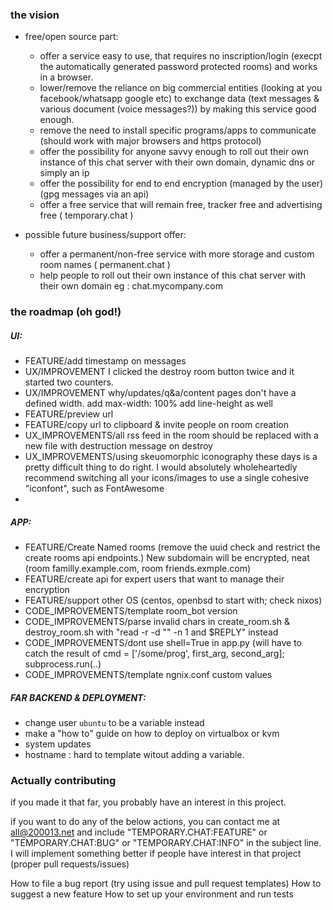 ### the vision

- free/open source part:
  - offer a service easy to use, that requires no inscription/login (execpt the automatically generated password protected rooms) and works in a browser.
  - lower/remove the reliance on  big commercial entities (looking at you facebook/whatsapp google etc) to exchange data (text messages & various document (voice messages?)) by making this service good enough.
  - remove the need to install specific programs/apps to communicate (should work with major browsers and https protocol) 
  - offer the possibility for anyone savvy enough to roll out their own instance of this chat server with their own domain, dynamic dns or simply an ip
  - offer the possibility for end to end encryption (managed by the user) (gpg messages via an api)
  - offer a free service that will remain free, tracker free and advertising free ( temporary.chat )

- possible future business/support offer:
  - offer a permanent/non-free service with more storage and custom room names ( permanent.chat )
  - help people to roll out their own instance of this chat server with their own domain eg : chat.mycompany.com

### the roadmap (oh god!)

##### UI:
- FEATURE/add timestamp on messages
- UX/IMPROVEMENT I clicked the destroy room button twice and it started two counters.
- UX/IMPROVEMENT why/updates/q&a/content pages don't have a defined width. add  max-width: 100% add line-height as well
- FEATURE/preview url
- FEATURE/copy url to clipboard & invite people on room creation
- UX_IMPROVEMENTS/all rss feed in the room should be replaced with a new file with destruction message on destroy
- UX_IMPROVEMENTS/using skeuomorphic iconography these days is a pretty difficult thing to do right. I would absolutely wholeheartedly recommend switching all your icons/images to use a single cohesive "iconfont", such as FontAwesome
- 
##### APP:
- FEATURE/Create Named rooms (remove the uuid check and restrict the create rooms api endpoints.) New subdomain will be encrypted, neat (room familly.example.com, room friends.exmple.com)
- FEATURE/create api for expert users that want to manage their encryption
- FEATURE/support other OS (centos, openbsd to start with; check nixos)
- CODE_IMPROVEMENTS/template room_bot version
- CODE_IMPROVEMENTS/parse invalid chars in create_room.sh & destroy_room.sh with "read -r -d "" -n 1 and $REPLY" instead
- CODE_IMPROVEMENTS/dont use shell=True in app.py (will have to catch the result of cmd = ['/some/prog', first_arg, second_arg]; subprocess.run(..)
- CODE_IMPROVEMENTS/template ngnix.conf custom values
##### FAR BACKEND & DEPLOYMENT:
- change user `ubuntu` to be a variable instead
- make a "how to" guide on how to deploy on virtualbox or kvm
- system updates
- hostname : hard to template witout adding a variable.


### Actually contributing

if you made it that far, you probably have an interest in this project.

if you want to do any of the below actions, you can contact me at <all@200013.net> and include "TEMPORARY.CHAT:FEATURE" or "TEMPORARY.CHAT:BUG" or "TEMPORARY.CHAT:INFO" in the subject line. I will implement something better if people have interest in that project (proper pull requests/issues)

How to file a bug report (try using issue and pull request templates)
How to suggest a new feature
How to set up your environment and run tests
